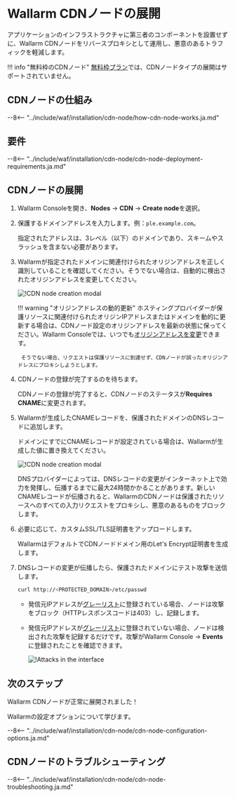 [cdn-node-operation-scheme]:        ../images/waf-installation/quickstart/cdn-node-scheme.png
[data-to-wallarm-cloud-docs]:       ../user-guides/rules/sensitive-data-rule.md
[operation-modes-docs]:             ../admin-en/configure-wallarm-mode.md
[operation-mode-rule-docs]:         ../user-guides/rules/wallarm-mode-rule.md
[wallarm-cloud-docs]:               ../about-wallarm/overview.md#cloud
[cdn-node-creation-modal]:          ../images/waf-installation/quickstart/cdn-node-creation-modal.png
[cname-required-modal]:             ../images/waf-installation/quickstart/cname-required-modal.png
[attacks-in-ui]:                    ../images/admin-guides/test-attacks-quickstart.png
[user-roles-docs]:                  ../user-guides/settings/users.md
[update-origin-ip-docs]:            ../user-guides/nodes/cdn-node.md#updating-the-origin-address-of-the-protected-resource
[rules-docs]:                       ../user-guides/rules/intro.md
[ip-lists-docs]:                    ../user-guides/ip-lists/overview.md
[integration-docs]:                 ../user-guides/settings/integrations/integrations-intro.md
[trigger-docs]:                     ../user-guides/triggers/triggers.md
[application-docs]:                 ../user-guides/settings/applications.md
[nodes-ui-docs]:                    ../user-guides/nodes/cdn-node.md
[events-docs]:                      ../user-guides/events/check-attack.md
[graylist-populating-docs]:         ../user-guides/ip-lists/graylist.md#managing-graylist
[graylist-docs]:                    ../user-guides/ip-lists/graylist.md
[link-app-conf]:                    ../user-guides/settings/applications.md
[varnish-cache]:                    #why-is-there-a-delay-in-the-update-of-the-content-protected-by-the-cdn-node
[using-varnish-cache]:              ../user-guides/nodes/cdn-node.md#using-varnish-cache

# Wallarm CDNノードの展開

アプリケーションのインフラストラクチャに第三者のコンポーネントを設置せずに、Wallarm CDNノードをリバースプロキシとして運用し、悪意のあるトラフィックを軽減します。

!!! info "無料枠のCDNノード"
    [無料枠プラン](../about-wallarm/subscription-plans.md#free-tier-subscription-plan-us-cloud)では、CDNノードタイプの展開はサポートされていません。

## CDNノードの仕組み

--8<-- "../include/waf/installation/cdn-node/how-cdn-node-works.ja.md"

## 要件

--8<-- "../include/waf/installation/cdn-node/cdn-node-deployment-requirements.ja.md"

## CDNノードの展開

1. Wallarm Consoleを開き、**Nodes** → **CDN** → **Create node**を選択。
1. 保護するドメインアドレスを入力します。例：`ple.example.com`。

    指定されたアドレスは、3レベル（以下）のドメインであり、スキームやスラッシュを含まない必要があります。
1. Wallarmが指定されたドメインに関連付けられたオリジンアドレスを正しく識別していることを確認してください。そうでない場合は、自動的に検出されたオリジンアドレスを変更してください。

    ![!CDN node creation modal][cdn-node-creation-modal]

    !!! warning "オリジンアドレスの動的更新"
        ホスティングプロバイダーが保護リソースに関連付けられたオリジンIPアドレスまたはドメインを動的に更新する場合は、CDNノード設定のオリジンアドレスを最新の状態に保ってください。Wallarm Consoleでは、いつでも[オリジンアドレスを変更][update-origin-ip-docs]できます。

        そうでない場合、リクエストは保護リソースに到達せず、CDNノードが誤ったオリジンアドレスにプロキシしようとします。
1. CDNノードの登録が完了するのを待ちます。

    CDNノードの登録が完了すると、CDNノードのステータスが**Requires CNAME**に変更されます。
1. Wallarmが生成したCNAMEレコードを、保護されたドメインのDNSレコードに追加します。

    ドメインにすでにCNAMEレコードが設定されている場合は、Wallarmが生成した値に置き換えてください。

    ![!CDN node creation modal][cname-required-modal]

    DNSプロバイダーによっては、DNSレコードの変更がインターネット上で効力を発揮し、伝播するまでに最大24時間かかることがあります。新しいCNAMEレコードが伝播されると、WallarmのCDNノードは保護されたリソースへのすべての入力リクエストをプロキシし、悪意のあるものをブロックします。
1. 必要に応じて、カスタムSSL/TLS証明書をアップロードします。

    WallarmはデフォルトでCDNノードドメイン用のLet's Encrypt証明書を生成します。
1. DNSレコードの変更が伝播したら、保護されたドメインにテスト攻撃を送信します。

    ```bash
    curl http://<PROTECTED_DOMAIN>/etc/passwd
    ```

    * 発信元IPアドレスが[グレーリスト][graylist-docs]に登録されている場合、ノードは攻撃をブロック（HTTPレスポンスコードは403）し、記録します。
    * 発信元IPアドレスが[グレーリスト][graylist-docs]に登録されていない場合、ノードは検出された攻撃を記録するだけです。攻撃がWallarm Console → **Events**に登録されたことを確認できます。
    
        ![!Attacks in the interface][attacks-in-ui]

## 次のステップ

Wallarm CDNノードが正常に展開されました！

Wallarmの設定オプションについて学びます。

--8<-- "../include/waf/installation/cdn-node/cdn-node-configuration-options.ja.md"

## CDNノードのトラブルシューティング

--8<-- "../include/waf/installation/cdn-node/cdn-node-troubleshooting.ja.md"
